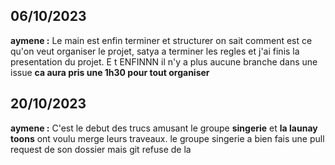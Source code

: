 ## 06/10/2023
**aymene :**  Le main est enfin terminer et structurer on sait comment est ce qu'on veut organiser le projet, satya a terminer les regles et j'ai finis la presentation du projet. E t ENFINNN il n'y a plus aucune branche dans une issue **ca aura pris une 1h30 pour tout organiser**

## 20/10/2023
**aymene :** C'est le debut des trucs amusant le groupe **singerie** et **la launay toons** ont voulu merge leurs traveaux. le groupe singerie a bien fais une pull request de son dossier mais git refuse de la 
